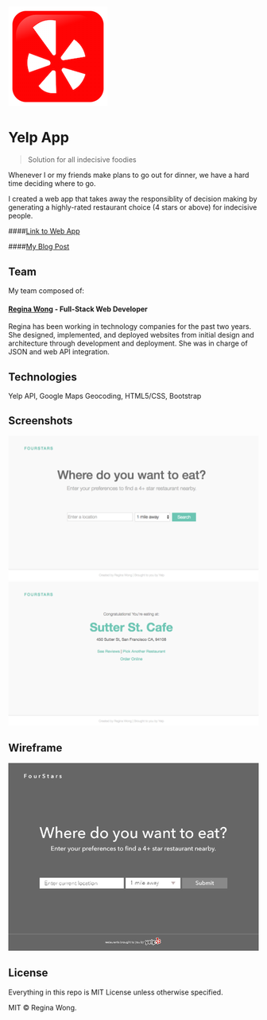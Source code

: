 # ![Yelp](logo.png)

# Yelp App
> Solution for all indecisive foodies

Whenever I or my friends make plans to go out for dinner, we have a hard time deciding where to go.

I created a web app that takes away the responsiblity of decision making by generating a highly-rated restaurant choice (4 stars or above) for indecisive people.
  
####[Link to Web App](https://quiet-depths-30248.herokuapp.com/)
  
####[My Blog Post](https://http://iregina.github.io/portfolio/yelp.html)


## Team

My team composed of:

#### [Regina Wong](https://github.com/iregina/) - Full-Stack Web Developer

Regina has been working in technology companies for the past two years. She designed, implemented, and deployed websites from initial design and architecture through development and deployment. She was in charge of JSON and web API integration.

## Technologies

Yelp API, Google Maps Geocoding, HTML5/CSS, Bootstrap

## Screenshots

![Yelp1](yelp1.png)
![Yelp2](yelp2.png)

## Wireframe  

![Yelp1](Yelpie-Wireframe.png)

## License

Everything in this repo is MIT License unless otherwise specified.

MIT © Regina Wong.